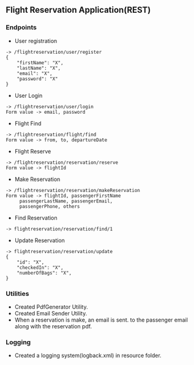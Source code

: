 ## Flight Reservation Application(REST)

### Endpoints

* User registration
```
-> /flightreservation/user/register
{
    "firstName": "X",
    "lastName": "X",
    "email": "X",
    "password": "X"
}
```
* User Login
```
-> /flightreservation/user/login
Form value -> email, password
```
* Flight Find
```
-> /flightreservation/flight/find
Form value -> from, to, departureDate
```
* Flight Reserve
```
-> /flightreservation/reservation/reserve
Form value -> flightId
```
* Make Reservation
```
-> /flightreservation/reservation/makeReservation
Form value -> flightId, passengerFirstName
     passengerLastName, passengerEmail,
     passengerPhone, others
```
* Find Reservation
```
-> flightreservation/reservation/find/1
```
* Update Reservation
```
-> flightreservation/reservation/update
{
    "id": "X",
    "checkedIn": "X",
    "numberOfBags": "X",
}
```


### Utilities

* Created PdfGenerator Utility.
* Created Email Sender Utility.
* When a reservation is make, an email is sent. 
to the passenger email along with the reservation
pdf.

### Logging

* Created a logging system(logback.xml) in resource folder.


